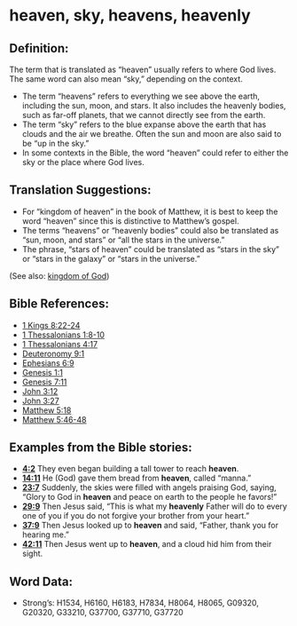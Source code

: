 # heaven, sky, heavens, heavenly

## Definition:

The term that is translated as “heaven” usually refers to where God lives. The same word can also mean “sky,” depending on the context.

* The term “heavens” refers to everything we see above the earth, including the sun, moon, and stars. It also includes the heavenly bodies, such as far-off planets, that we cannot directly see from the earth.
* The term “sky” refers to the blue expanse above the earth that has clouds and the air we breathe. Often the sun and moon are also said to be “up in the sky.”
* In some contexts in the Bible, the word “heaven” could refer to either the sky or the place where God lives.

## Translation Suggestions:

* For “kingdom of heaven” in the book of Matthew, it is best to keep the word “heaven” since this is distinctive to Matthew’s gospel.
* The terms “heavens” or “heavenly bodies” could also be translated as “sun, moon, and stars” or “all the stars in the universe.”
* The phrase, “stars of heaven” could be translated as “stars in the sky” or “stars in the galaxy” or “stars in the universe.”

(See also: [kingdom of God](../kt/kingdomofgod.md))

## Bible References:

* [1 Kings 8:22-24](rc://en/tn/help/1ki/08/22)
* [1 Thessalonians 1:8-10](rc://en/tn/help/1th/01/08)
* [1 Thessalonians 4:17](rc://en/tn/help/1th/04/17)
* [Deuteronomy 9:1](rc://en/tn/help/deu/09/01)
* [Ephesians 6:9](rc://en/tn/help/eph/06/9)
* [Genesis 1:1](rc://en/tn/help/gen/01/01)
* [Genesis 7:11](rc://en/tn/help/gen/07/11)
* [John 3:12](rc://en/tn/help/jhn/03/12)
* [John 3:27](rc://en/tn/help/jhn/03/27)
* [Matthew 5:18](rc://en/tn/help/mat/05/18)
* [Matthew 5:46-48](rc://en/tn/help/mat/05/46)

## Examples from the Bible stories:

* __[4:2](rc://en/tn/help/obs/04/02)__ They even began building a tall tower to reach __heaven__.
* __[14:11](rc://en/tn/help/obs/14/11)__ He (God) gave them bread from __heaven__, called “manna.”
* __[23:7](rc://en/tn/help/obs/23/07)__ Suddenly, the skies were filled with angels praising God, saying, “Glory to God in __heaven__ and peace on earth to the people he favors!”
* __[29:9](rc://en/tn/help/obs/29/09)__ Then Jesus said, “This is what my __heavenly__ Father will do to every one of you if you do not forgive your brother from your heart.”
* __[37:9](rc://en/tn/help/obs/37/09)__ Then Jesus looked up to __heaven__ and said, “Father, thank you for hearing me.”
* __[42:11](rc://en/tn/help/obs/42/11)__ Then Jesus went up to __heaven__, and a cloud hid him from their sight.

## Word Data:

* Strong’s: H1534, H6160, H6183, H7834, H8064, H8065, G09320, G20320, G33210, G37700, G37710, G37720
